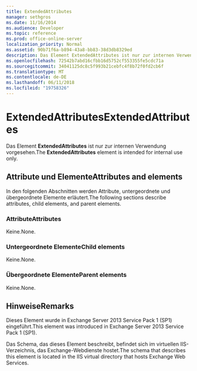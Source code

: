 ```yaml
---
title: ExtendedAttributes
manager: sethgros
ms.date: 11/16/2014
ms.audience: Developer
ms.topic: reference
ms.prod: office-online-server
localization_priority: Normal
ms.assetid: 90b71f6a-b894-43a8-bb83-38d3db8329ed
description: Das Element ExtendedAttributes ist nur zur internen Verwendung vorgesehen.
ms.openlocfilehash: 72542b7abd16cfbb16d5752cf553355fe5cdc71a
ms.sourcegitcommit: 34041125dc8c5f993b21cebfc4f8b72f0fd2cb6f
ms.translationtype: MT
ms.contentlocale: de-DE
ms.lasthandoff: 06/11/2018
ms.locfileid: "19758326"
---
```

# <a name="extendedattributes"></a><span data-ttu-id="760bd-103">ExtendedAttributes</span><span class="sxs-lookup"><span data-stu-id="760bd-103">ExtendedAttributes</span></span>

<span data-ttu-id="760bd-104">Das Element **ExtendedAttributes** ist nur zur internen Verwendung vorgesehen.</span><span class="sxs-lookup"><span data-stu-id="760bd-104">The **ExtendedAttributes** element is intended for internal use only.</span></span> 

## <a name="attributes-and-elements"></a><span data-ttu-id="760bd-105">Attribute und Elemente</span><span class="sxs-lookup"><span data-stu-id="760bd-105">Attributes and elements</span></span>

<span data-ttu-id="760bd-106">In den folgenden Abschnitten werden Attribute, untergeordnete und übergeordnete Elemente erläutert.</span><span class="sxs-lookup"><span data-stu-id="760bd-106">The following sections describe attributes, child elements, and parent elements.</span></span>
  
### <a name="attributes"></a><span data-ttu-id="760bd-107">Attribute</span><span class="sxs-lookup"><span data-stu-id="760bd-107">Attributes</span></span>

<span data-ttu-id="760bd-108">Keine.</span><span class="sxs-lookup"><span data-stu-id="760bd-108">None.</span></span>
  
### <a name="child-elements"></a><span data-ttu-id="760bd-109">Untergeordnete Elemente</span><span class="sxs-lookup"><span data-stu-id="760bd-109">Child elements</span></span>

<span data-ttu-id="760bd-110">Keine.</span><span class="sxs-lookup"><span data-stu-id="760bd-110">None.</span></span>
  
### <a name="parent-elements"></a><span data-ttu-id="760bd-111">Übergeordnete Elemente</span><span class="sxs-lookup"><span data-stu-id="760bd-111">Parent elements</span></span>

<span data-ttu-id="760bd-112">Keine.</span><span class="sxs-lookup"><span data-stu-id="760bd-112">None.</span></span>
  
## <a name="remarks"></a><span data-ttu-id="760bd-113">Hinweise</span><span class="sxs-lookup"><span data-stu-id="760bd-113">Remarks</span></span>

<span data-ttu-id="760bd-114">Dieses Element wurde in Exchange Server 2013 Service Pack 1 (SP1) eingeführt.</span><span class="sxs-lookup"><span data-stu-id="760bd-114">This element was introduced in Exchange Server 2013 Service Pack 1 (SP1).</span></span>
  
<span data-ttu-id="760bd-115">Das Schema, das dieses Element beschreibt, befindet sich im virtuellen IIS-Verzeichnis, das Exchange-Webdienste hostet.</span><span class="sxs-lookup"><span data-stu-id="760bd-115">The schema that describes this element is located in the IIS virtual directory that hosts Exchange Web Services.</span></span>
  

